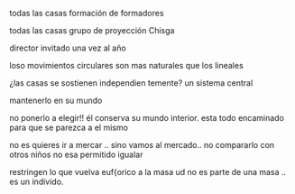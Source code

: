 todas las casas formación de formadores

todas las casas grupo de proyección Chisga

director invitado una vez al año

loso movimientos circulares son mas naturales que los lineales


¿las casas se sostienen independien
temente? un sistema central

mantenerlo en su mundo

no ponerlo a elegir!! él conserva su mundo interior.
  esta todo encaminado para que se parezca a el mismo

no es quieres ir a mercar .. sino vamos al mercado..
no compararlo con otros niños
no esa permitido igualar

restringen lo que vuelva euf{orico a la masa
ud no es parte de una masa .. es un individo.
